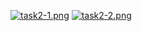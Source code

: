 [![task2-1.png](https://i.postimg.cc/Vsq7pTm2/task2-1.png)](https://postimg.cc/7bLMTKCN)
[![task2-2.png](https://i.postimg.cc/7YqBkVLh/task2-2.png)](https://postimg.cc/HjP00bX1)
